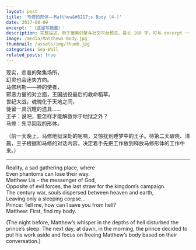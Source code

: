 ```yaml
---
layout: post
title: '马修的形体——Matthew&#8217;s Body (4-)'
date: 2017-08-09
excerpt: '（这里写摘要）'
description: 完整描述，用于搜索引擎与社交平台预览，最长 160 字，可与 excerpt 一致
image: /media/Matthews-Body.jpg
thumbnail: /assets/img/thumb.jpg
categories: Sea-Wall
related_posts: true
---
```


现实，悲哀的聚集场所，  
幻灵也会迷失方向。  
马修利斯——神的使者，  
邪恶力量的对立面，王国战役最后的救命稻草。  
世纪大战，魂魄化于天地之间，  
徒留一具沉睡的遗具……  
王子：说吧，要怎样才能解救你于地狱之外？  
马修：先寻回我的形体。

（前一天晚上，马修地狱深处的呢喃，又惊扰到睡梦中的王子。待第二天破晓、清晨，王子根据和马修的对话内容，决定着手先把工作放到释放马修形体的工作中来。）

---

Reality, a sad gathering place, where  
Even phantoms can lose their way.  
Matthew Lis – the messenger of God,  
Opposite of evil forces, the last straw for the kingdom’s campaign.  
The century war, souls dispersed between heaven and earth,  
Leaving only a sleeping corpse…  
Prince: Tell me, how can I save you from hell?  
Matthew: First, find my body.

(The night before, Matthew’s whisper in the depths of hell disturbed the prince’s sleep. The next day, at dawn, in the morning, the prince decided to put his work aside and focus on freeing Matthew’s body based on their conversation.)